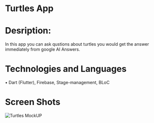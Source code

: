 # Turtles App
# Desription: 
In this app you can ask qustions about turtles you would get the answer immediately from google AI Answers.

# Technologies and Languages
•	Dart (Flutter), Firebase, Stage-management, BLoC

# Screen Shots

![Turtles MockUP](https://user-images.githubusercontent.com/72823171/169249544-0fff29f5-2dea-48a3-b742-0fb954565971.png)
